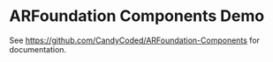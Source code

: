 # ARFoundation Components Demo

See <https://github.com/CandyCoded/ARFoundation-Components> for documentation.

